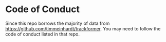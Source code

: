 # Code of Conduct

Since this repo borrows the majority of data from https://github.com/timmeinhardt/trackformer.
You may need to follow the code of conduct listed in that repo.
